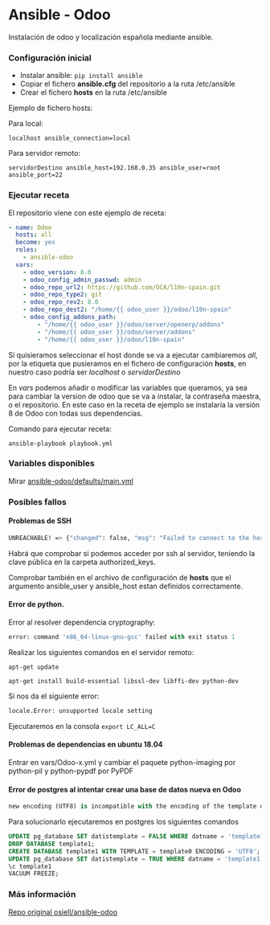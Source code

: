 # Ansible - Odoo

Instalación de odoo y localización española mediante ansible.

### Configuración inicial
* Instalar ansible: `pip install ansible`
* Copiar el fichero **ansible.cfg** del repositorio a la ruta /etc/ansible
* Crear el fichero **hosts** en la ruta /etc/ansible

Ejemplo de fichero hosts:

Para local:

`localhost ansible_connection=local`

Para servidor remoto:

`servidorDestino ansible_host=192.168.0.35 ansible_user=root ansible_port=22`

### Ejecutar receta
El repositorio viene con este ejemplo de receta:
```yaml
- name: Odoo
  hosts: all
  become: yes
  roles:
    - ansible-odoo
  vars:
    - odoo_version: 8.0
    - odoo_config_admin_passwd: admin
    - odoo_repo_url2: https://github.com/OCA/l10n-spain.git
    - odoo_repo_type2: git
    - odoo_repo_rev2: 8.0
    - odoo_repo_dest2: "/home/{{ odoo_user }}/odoo/l10n-spain"
    - odoo_config_addons_path:
        - "/home/{{ odoo_user }}/odoo/server/openerp/addons"
        - "/home/{{ odoo_user }}/odoo/server/addons"
        - "/home/{{ odoo_user }}/odoo/l10n-spain"
```
Si quisieramos seleccionar el host donde se va a ejecutar cambiaremos _all_, por la etiqueta que pusieramos en el fichero de configuración **hosts**, en nuestro caso podría ser _localhost_ o _servidorDestino_

En _vars_ podemos añadir o modificar las variables que queramos, ya sea para cambiar la version de odoo que se va a instalar, la contraseña maestra, o el repositorio.
En este caso en la receta de ejemplo se instalaría la versión 8 de Odoo con todas sus dependencias.

Comando para ejecutar receta:

`ansible-playbook playbook.yml`

### Variables disponibles
Mirar [ansible-odoo/defaults/main.yml](ansible-odoo/defaults/main.yml)


### Posibles fallos

#### Problemas de SSH
```bash
UNREACHABLE! => {"changed": false, "msg": "Failed to connect to the host via ssh.", "unreachable": true}
```

Habrá que comprobar si podemos acceder por ssh al servidor, teniendo la clave pública en la carpeta authorized_keys.

Comprobar también en el archivo de configuración de **hosts** que el argumento ansible_user y ansible_host estan definidos correctamente.

#### Error de python.

Error al resolver dependencia cryptography:
```python
error: command 'x86_64-linux-gnu-gcc' failed with exit status 1
```
Realizar los siguientes comandos en el servidor remoto:

`apt-get update`

`apt-get install build-essential libssl-dev libffi-dev python-dev`

Si nos da el siguiente error:
```python
locale.Error: unsupported locale setting
```
Ejecutaremos en la consola
`export LC_ALL=C`

#### Problemas de dependencias en ubuntu 18.04

Entrar en vars/Odoo-x.yml y cambiar el paquete python-imaging por python-pil y python-pypdf por PyPDF

#### Error de postgres al intentar crear una base de datos nueva en Odoo

```python
new encoding (UTF8) is incompatible with the encoding of the template database (SQL_ASCII) HINT: Use the same encoding as in the template database, or use template0 as template.
```
Para solucionarlo ejecutaremos en postgres los siguientes comandos
```sql
UPDATE pg_database SET datistemplate = FALSE WHERE datname = 'template1';
DROP DATABASE template1;
CREATE DATABASE template1 WITH TEMPLATE = template0 ENCODING = 'UTF8';
UPDATE pg_database SET datistemplate = TRUE WHERE datname = 'template1';
\c template1
VACUUM FREEZE;
```



### Más información
[Repo original osiell/ansible-odoo](https://github.com/osiell/ansible-odoo/blob/master/README.md)

